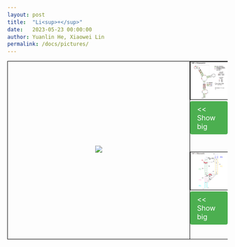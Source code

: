```yaml
---
layout: post
title:  "Li<sup>+</sup>"
date:   2023-05-23 00:00:00
author: Yuanlin He, Xiaowei Lin
permalink: /docs/pictures/
---
```

<html>
<div>
    <div class="entry-content clearfix" itemprop="articleBody description">
        <script src="https://github.com/rnapuzzles/rnapuzzles.github.io/javascripts/Jmol.js"></script>
        <script src="https://github.com/rnapuzzles/rnapuzzles.github.io/javascripts/JSmol.min.js"></script>
        <script src="https://github.com/rnapuzzles/rnapuzzles.github.io/javascripts/UseJSmol_github.js"></script>
        <div style="display: flex; justify-content: center;">
        <div>
        <div id="image-caption" style="text-align: left; margin-left: 20px;"></div>
            <table class="clear" cellspacing="5" style="border-spacing: 0; margin: 0 auto;">
                <tr>
                    <td style="border: 1px solid black;">
                        <div id="layer_pdb" style="display: block">
                            <a id="image-link0" href="#" title="">
                                <div id="zoom-wrapper4" class="zoom-wrapper4">
                                    <div id="zoom-area4" class="zoom-area4">
                                        <img id="image-preview0" src="#" height="500" />
                                    </div>
                                </div>
                            </a>
                        </div>
                    </td>
                    <td class="left" style="border: none; padding: 0; vertical-align: top">
                        <div class="image-wrapper" style="margin-bottom: 40px;">
                            <img id="image-a" src="/images/2D/THF-I_riboswitch_2D1.png" width="160" style="border: 1px solid black; cursor: zoom-in;margin-top: 0px;margin-bottom: 0px;" alt="big.png"/>
                            <div class="button-wrapper">
                                <a class="btn btn-info" href="javascript:showImage0('/images/2D/THF-I_riboswitch_2D1.png');">&lt;&lt; Show big</a>
                            </div>
                        </div>
                        <div class="image-wrapper" >
                            <img id="image-b" src="/images/2D/THF-I_riboswitch_2D2.svg" width="160" style="border: 1px solid black; cursor: zoom-in;margin-top: 0px;margin-bottom: 0px;" alt="down.png"/>
                            <div class="button-wrapper">
                                <a class="btn btn-info" href="javascript:showImage0('/images/2D/THF-I_riboswitch_2D2.svg');">&lt;&lt; Show big</a>
                            </div>
                        </div>
                    </td>
                </tr>
            </table>
        </div>
        </div>
    </div>
</div>

<style>
    .image-wrapper {
        display: block;
        text-align: center;
        margin-bottom: 20px;
    }

    .button-wrapper {
        text-align: left;
    }

    .btn {
        display: inline-block;
        background-color: #4CAF50;
        color: white;
        text-decoration: none;
        border-radius: 4px;
        padding: 8px 16px;
        font-size: 16px;
    }

    .btn:hover {
        background-color: #45a049;
    }

    .zoom-wrapper4 {
        width: 400px;
        height: 400px;
        border: 1px solid #fff;
        overflow: hidden;
        display: flex;
        align-items: center;
        justify-content: center;
    }
</style>

<script src="https://www.ribocentre.org/js/panzoom.js"></script>
<script type="text/javascript">
    function showImage0(imageUrl) {
        var imagePreview = document.getElementById("image-preview0");
        var imageLink = document.getElementById("image-link0");
        var imageCaption = document.getElementById("image-caption");

        imagePreview.src = imageUrl;
        imageLink.href = imageUrl;

        if (imageUrl === "/images/2D/THF-I_riboswitch_2D1.png") {
            imageCaption.innerHTML = "这是a图片";
        } else if (imageUrl === "/images/2D/THF-I_riboswitch_2D2.svg") {
            imageCaption.innerHTML = "结束了";
        }
    }

    window.addEventListener('DOMContentLoaded', (event) => {
        var imagePreview = document.getElementById("image-preview0");
        var imageLink = document.getElementById("image-link0");
        var rightImage = document.getElementById("image-a");

        imagePreview.src = rightImage.src;
        imageLink.href = rightImage.src;
        document.getElementById("image-caption").innerHTML = "这是a图片";

        var zoomArea = document.getElementById("zoom-area4");
        var panzoom = Panzoom(zoomArea, {
            maxScale: 6,
        });
        zoomArea.addEventListener("wheel", function(e) {
            e.preventDefault();
            panzoom.zoomWithWheel(e);
        });
        panzoom.zoom(0.8);
    });
</script>
</html>
